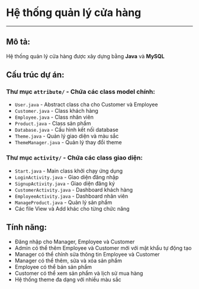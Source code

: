 # Hệ thống quản lý cửa hàng
----------------------

## **Mô tả:**

Hệ thống quản lý cửa hàng được xây dựng bằng __Java__ và __MySQL__

## **Cấu trúc dự án:**

### **Thư mục `attribute/`** - Chứa các class model chính:
- `User.java` - Abstract class cha cho Customer và Employee
- `Customer.java` - Class khách hàng
- `Employee.java` - Class nhân viên  
- `Product.java` - Class sản phẩm
- `Database.java` - Cấu hình kết nối database
- `Theme.java` - Quản lý giao diện và màu sắc
- `ThemeManager.java` - Quản lý thay đổi theme

### **Thư mục `activity/`** - Chứa các class giao diện:
- `Start.java` - Main class khởi chạy ứng dụng
- `LoginActivity.java` - Giao diện đăng nhập
- `SignupActivity.java` - Giao diện đăng ký
- `CustomerActivity.java` - Dashboard khách hàng
- `EmployeeActivity.java` - Dashboard nhân viên
- `ManageProduct.java` - Quản lý sản phẩm
- Các file View và Add khác cho từng chức năng

## **Tính năng:**
* Đăng nhập cho Manager, Employee và Customer
* Admin có thể thêm Employee và Customer mới với mật khẩu tự động tạo
* Manager có thể chỉnh sửa thông tin Employee và Customer
* Manager có thể thêm, sửa và xóa sản phẩm
* Employee có thể bán sản phẩm
* Customer có thể xem sản phẩm và lịch sử mua hàng
* Hệ thống theme đa dạng với nhiều màu sắc



